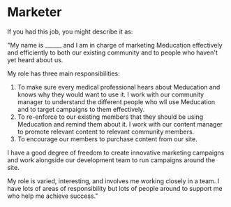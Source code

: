 # Marketer

If you had this job, you might describe it as:

"My name is ______ and I am in charge of marketing Meducation effectively and efficiently to both our existing community and to people who haven't yet heard about us. 

My role has three main responsibilities:
1) To make sure every medical professional hears about Meducation and knows why they would want to use it. I work with our community manager to understand the different people who wll use Meducation and to target campaigns to them effectively.
2) To re-enforce to our existing members that they should be using Meducation and remind them about it. I work with our content manager to promote relevant content to relevant community members.
3) To encourage our members to purchase content from our site.

I have a good degree of freedom to create innovative marketing campaigns and work alongside our development team to run campaigns around the site.

My role is varied, interesting, and involves me working closely in a team. I have lots of areas of responsibility but lots of people around to support me who help me achieve success."
